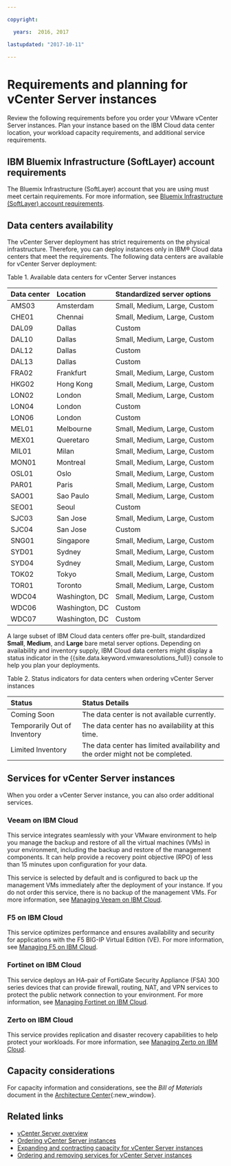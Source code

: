 ```yaml
---

copyright:

  years:  2016, 2017

lastupdated: "2017-10-11"

---
```


# Requirements and planning for vCenter Server instances

Review the following requirements before you order your VMware vCenter Server instances. Plan your instance based on the IBM Cloud data center location, your workload capacity requirements, and additional service requirements.

## IBM Bluemix Infrastructure (SoftLayer) account requirements

The Bluemix Infrastructure (SoftLayer) account that you are using must meet certain requirements. For more information, see [Bluemix Infrastructure (SoftLayer) account requirements](../vmonic/slaccountrequirement.html).

## Data centers availability

The vCenter Server deployment has strict requirements on the physical infrastructure. Therefore, you can deploy instances only in IBM® Cloud data centers that meet the requirements. The following data centers are available for vCenter Server deployment:

Table 1. Available data centers for vCenter Server instances

| Data center | Location | Standardized server options |
|:-----|:----------------| :---------------------------|
| AMS03 | Amsterdam | Small, Medium, Large, Custom |
| CHE01 | Chennai | Small, Medium, Large, Custom |
| DAL09 | Dallas | Custom |
| DAL10 | Dallas | Small, Medium, Large, Custom |
| DAL12 | Dallas | Custom |
| DAL13 | Dallas | Custom |
| FRA02 | Frankfurt | Small, Medium, Large, Custom |
| HKG02 | Hong Kong | Small, Medium, Large, Custom |
| LON02 | London | Small, Medium, Large, Custom |
| LON04 | London | Custom |
| LON06 | London | Custom |
| MEL01 | Melbourne | Small, Medium, Large, Custom |
| MEX01 | Queretaro | Small, Medium, Large, Custom |
| MIL01 | Milan | Small, Medium, Large, Custom |
| MON01 | Montreal | Small, Medium, Large, Custom |
| OSL01 | Oslo | Small, Medium, Large, Custom |
| PAR01 | Paris | Small, Medium, Large, Custom |
| SAO01 | Sao Paulo | Small, Medium, Large, Custom |
| SEO01 | Seoul | Custom |
| SJC03 | San Jose | Small, Medium, Large, Custom |
| SJC04 | San Jose | Custom |
| SNG01 | Singapore | Small, Medium, Large, Custom |
| SYD01 | Sydney | Small, Medium, Large, Custom |
| SYD04 | Sydney | Small, Medium, Large, Custom |
| TOK02 | Tokyo | Small, Medium, Large, Custom |
| TOR01 | Toronto | Small, Medium, Large, Custom |
| WDC04 | Washington, DC | Small, Medium, Large, Custom |
| WDC06 | Washington, DC | Custom |
| WDC07 | Washington, DC | Custom |

A large subset of IBM Cloud data centers offer pre-built, standardized **Small**, **Medium**, and **Large** bare metal server options. Depending on availability and inventory supply, IBM Cloud data centers might display a status indicator in the {{site.data.keyword.vmwaresolutions_full}} console to help you plan your deployments.

Table 2. Status indicators for data centers when ordering vCenter Server instances

| Status | Status Details |
|:------------------------------|:--------------------------------------------------|
| Coming Soon                   | The data center is not available currently. |
| Temporarily Out of Inventory  | The data center has no availability at this time. |
| Limited Inventory             | The data center has limited availability and the order might not be completed. |

## Services for vCenter Server instances

When you order a vCenter Server instance, you can also order additional services.

### Veeam on IBM Cloud

This service integrates seamlessly with your VMware environment to help you manage the backup and restore of all the virtual machines (VMs) in your environment, including the backup and restore of the management components. It can help provide a recovery point objective (RPO) of less than 15 minutes upon configuration for your data.

This service is selected by default and is configured to back up the management VMs immediately after the deployment of your instance. If you do not order this service, there is no backup of the management VMs. For more information, see [Managing Veeam on IBM Cloud](../services/managingveeam.html).

### F5 on IBM Cloud

This service optimizes performance and ensures availability and security for applications with the F5 BIG-IP Virtual Edition (VE). For more information, see [Managing F5 on IBM Cloud](../services/managing_f5.html).

### Fortinet on IBM Cloud

This service deploys an HA-pair of FortiGate Security Appliance (FSA) 300 series devices that can provide firewall, routing, NAT, and VPN services to protect the public network connection to your environment. For more information, see [Managing Fortinet on IBM Cloud](../services/managingfsa.html).

### Zerto on IBM Cloud

This service provides replication and disaster recovery capabilities to help protect your workloads. For more information, see [Managing Zerto on IBM Cloud](../services/managingzertodr.html).

## Capacity considerations

For capacity information and considerations, see the _Bill of
Materials_ document in the [Architecture Center](https://www.ibm.com/devops/method/content/architecture/virtVCenterServerPlatform){:new_window}.

## Related links

* [vCenter Server overview](vc_vcenterserveroverview.html)
* [Ordering vCenter Server instances](vc_orderinginstance.html)
* [Expanding and contracting capacity for vCenter Server instances](vc_addingremovingservers.html)
* [Ordering and removing services for vCenter Server instances](vc_addingremovingservices.html)
